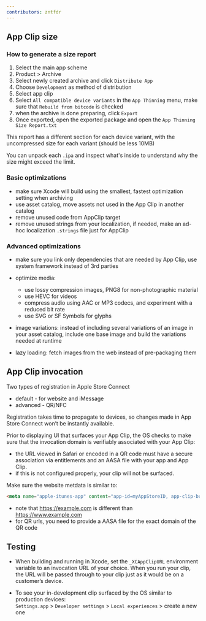 ```yaml
---
contributors: zntfdr
---
```


## App Clip size

### How to generate a size report

1. Select the main app scheme
2. Product > Archive
3. Select newly created archive and click `Distribute App`
4. Choose `Development` as method of distribution
5. Select app clip
6. Select `All compatible device variants` in the `App Thinning` menu, make sure that `Rebuild from bitcode` is checked
7. when the archive is done preparing, click `Export`
8. Once exported, open the exported package and open the `App Thinning Size Report.txt`

This report has a different section for each device variant, with the uncompressed size for each variant (should be less 10MB)

You can unpack each `.ipa` and inspect  what's inside to understand why the size might exceed the limit. 

### Basic optimizations

- make sure Xcode will build using the smallest, fastest optimization setting when archiving
- use asset catalog, move assets not used in the App Clip in another catalog
- remove unused code from AppClip target
- remove unused strings from your localization, if needed, make an ad-hoc localization `.strings` file just for AppClip

### Advanced optimizations

- make sure you link only dependencies that are needed by App Clip, use system framework instead of 3rd parties
- optimize media:
  - use lossy compression images, PNG8 for non-photographic material
  - use HEVC for videos
  - compress audio using AAC or MP3 codecs, and experiment with a reduced bit rate
  - use SVG or SF Symbols for glyphs

- image variations: instead of including several variations of an image in your asset catalog, include one base image and build the variations needed at runtime
- lazy loading: fetch images from the web instead of pre-packaging them

## App Clip invocation

Two types of registration in Apple Store Connect

- default - for website and iMessage
- advanced - QR/NFC

Registration takes time to propagate to devices, so changes made in App Store Connect won’t be instantly available.

Prior to displaying UI that surfaces your App Clip, the OS checks to make sure that the invocation domain is verifiably associated with your App Clip:

- the URL viewed in Safari or encoded in a QR code must have a secure association via entitlements and an AASA file with your app and App Clip.
- if this is not configured properly, your clip will not be surfaced.

Make sure the website metdata is similar to:

```html
<meta name="apple-itunes-app" content="app-id=myAppStoreID, app-clip-bundle-id=appClipBundleID, app-clip-display=card">
```

- note that https://example.com is different than https://www.example.com 
- for QR urls, you need to provide a AASA file for the exact domain of the QR code

## Testing

- When building and running in Xcode, set the `_XCAppClipURL` environment variable to an invocation URL of your choice. When you run your clip, the URL will be passed through to your clip just as it would be on a customer’s device.

-  To see your in-development clip surfaced by the OS similar to production devices:  
`Settings.app` > `Developer settings` > `Local experiences` > create a new one

